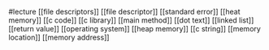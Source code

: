 #lecture
[[file descriptors]]
[[file descriptor]]
[[standard error]]
[[heat memory]]
[[c code]]
[[c library]]
[[main method]]
[[dot text]]
[[linked list]]
[[return value]]
[[operating system]]
[[heap memory]]
[[c string]]
[[memory location]]
[[memory address]]
